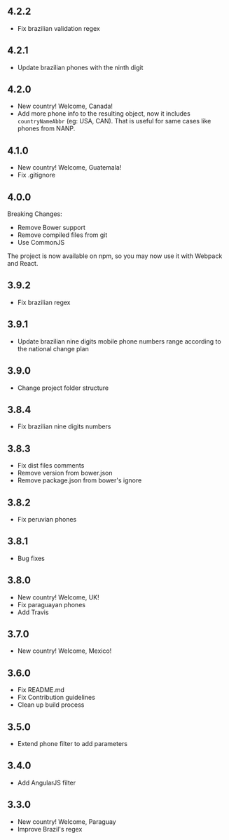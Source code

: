 ## 4.2.2
- Fix brazilian validation regex

## 4.2.1
- Update brazilian phones with the ninth digit

## 4.2.0
- New country! Welcome, Canada!
- Add more phone info to the resulting object, now it includes `countryNameAbbr` (eg: USA, CAN). That is useful for same cases like phones from NANP.

## 4.1.0
- New country! Welcome, Guatemala!
- Fix .gitignore

## 4.0.0
Breaking Changes:
- Remove Bower support
- Remove compiled files from git
- Use CommonJS

The project is now available on npm, so you may now use it with Webpack and React.

## 3.9.2
- Fix brazilian regex

## 3.9.1
- Update brazilian nine digits mobile phone numbers range according to the national change plan

## 3.9.0
- Change project folder structure

## 3.8.4
- Fix brazilian nine digits numbers

## 3.8.3
- Fix dist files comments
- Remove version from bower.json
- Remove package.json from bower's ignore

## 3.8.2
- Fix peruvian phones

## 3.8.1
- Bug fixes

## 3.8.0
- New country! Welcome, UK!
- Fix paraguayan phones
- Add Travis

## 3.7.0
- New country! Welcome, Mexico!

## 3.6.0
- Fix README.md
- Fix Contribution guidelines
- Clean up build process

## 3.5.0
- Extend phone filter to add parameters

## 3.4.0
- Add AngularJS filter

## 3.3.0
- New country! Welcome, Paraguay
- Improve Brazil's regex
